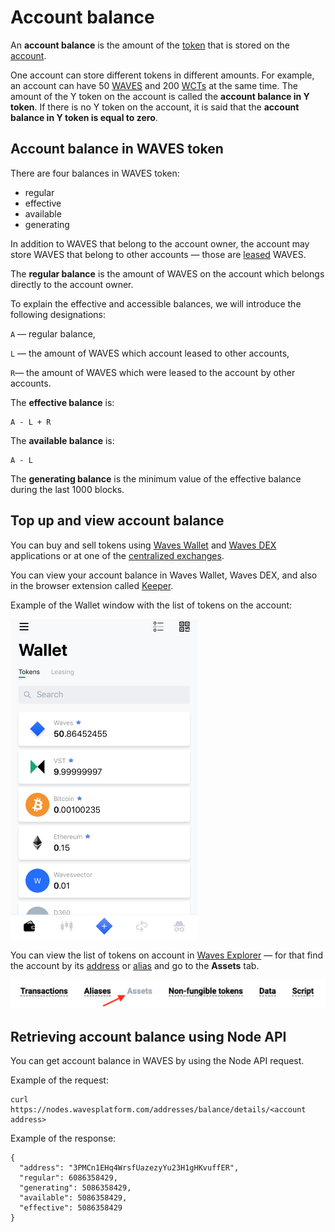 # Account balance

An **account balance** is the amount of the [token](/blockchain/token.md) that is stored on the [account](/blockchain/account.md).

One account can store different tokens in different amounts. For example, an account can have 50 [WAVES](/blockchain/token/waves.md) and 200 [WCTs](/blockchain/token/wct.md) at the same time. The amount of the Y token on the account is called the **account balance in Y token**. If there is no Y token on the account, it is said that the **account balance in Y token is equal to zero**.

## Account balance in WAVES token
There are four balances in WAVES token:

* regular
* effective
* available
* generating

In addition to WAVES that belong to the account owner, the account may store WAVES that belong to other accounts — those are [leased](/blockchain/leasing.md) WAVES.

The **regular balance** is the amount of WAVES on the account which belongs directly to the account owner.

To explain the effective and accessible balances, we will introduce the following designations:

`A` — regular balance,

`L` — the amount of WAVES which account leased to other accounts,

`R`— the amount of WAVES which were leased to the account by other accounts.

The **effective balance** is:

```
A - L + R
```

The **available balance** is:

```
A - L
```

The **generating balance** is the minimum value of the effective balance during the last 1000 blocks.

## Top up and view account balance

You can buy and sell tokens using [Waves Wallet](https://wavesplatform.com/technology/wallet) and [Waves DEX](https://dex.wavesplatform.com/) applications or at one of the [centralized exchanges](https://coinmarketcap.com/currencies/waves/#markets).

You can view your account balance in Waves Wallet, Waves DEX, and also in the browser extension called [Keeper](https://wavesplatform.com/technology/keeper).

Example of the Wallet window with the list of tokens on the account:

<img src="img/account-balance.png" alt="faucet" width="300"/>

You can view the list of tokens on account in [Waves Explorer](https://wavesexplorer.com/) — for that find the account by its [address](/blockchain/account/address.md) or [alias](/blockchain/account/alias.md) and go to the **Assets** tab.

<img src="img/tokens.png" alt="faucet" width="550"/>

## Retrieving account balance using Node API
You can get account balance in WAVES by using the Node API request.

Example of the request:

```
curl https://nodes.wavesplatform.com/addresses/balance/details/<account address>
```

Example of the response:

```
{
  "address": "3PMCn1EHq4WrsfUazezyYu23H1gHKvuffER",
  "regular": 6086358429,
  "generating": 5086358429,
  "available": 5086358429,
  "effective": 5086358429
}
```
